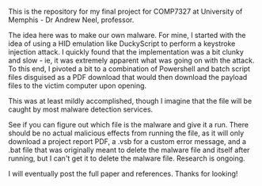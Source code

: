 This is the repository for my final project for COMP7327 at University of Memphis - Dr Andrew Neel, professor. 

The idea here was to make our own malware. For mine, I started with the idea of using a HID emulation like DuckyScript to perform a keystroke injection attack. I quickly found that the implementation was a bit clunky and slow - ie, it was extremely apparent what was going on with the attack. To this end, I pivoted a bit to a combination of Powershell and batch script files disguised as a PDF download that would then download the payload files to the victim computer upon opening. 

This was at least mildly accomplished, though I imagine that the file will be caught by most malware detection services. 

See if you can figure out which file is the malware and give it a run. There should be no actual malicious effects from running the file, as it will only download a project report PDF, a .vsb for a custom error message, and a .bat file that was originally meant to delete the malware file and itself after running, but I can't get it to delete the malware file. Research is ongoing. 

I will eventually post the full paper and references. Thanks for looking!
